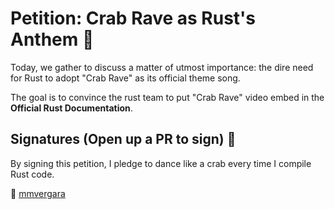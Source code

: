 # Petition: Crab Rave as Rust's Anthem 🦀

Today, we gather to discuss a matter of utmost importance: the dire need for Rust to adopt "Crab Rave" as its official theme song.

The goal is to convince the rust team to put "Crab Rave" video embed in the **Official Rust Documentation**.

## Signatures (Open up a PR to sign) 🦀

By signing this petition, I pledge to dance like a crab every time I compile Rust code.

🦀 [mmvergara](https://github.com/mmvergara) <br/>
